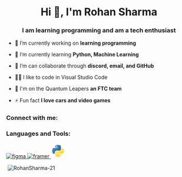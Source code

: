<h1 align="center">Hi 👋, I'm Rohan Sharma</h1>
<h3 align="center">I am learning programming and am a tech enthusiast</h3>

- 🔭 I’m currently working on **learning programming**

- 🌱 I’m currently learning **Python, Machine Learning**

- 👯 I’m can collaborate through **discord, email, and GitHub**
  
- 👨‍💻 I like to code in Visual Studio Code

- 🦾 I'm on the Quantum Leapers **an FTC team**

- ⚡ Fun fact **I love cars and video games**

<h3 align="left">Connect with me:</h3>
<p align="left">
</p>

<h3 align="left">Languages and Tools:</h3>
<p align="left"> <a href="https://www.figma.com/" target="_blank" rel="noreferrer"> <img src="https://www.vectorlogo.zone/logos/figma/figma-icon.svg" alt="figma" width="40" height="40"/> </a> <a href="https://www.framer.com/" target="_blank" rel="noreferrer"> <img src="https://www.vectorlogo.zone/logos/framer/framer-icon.svg" alt="framer" width="40" height="40"/> </a> <a href="https://www.python.org" target="_blank" rel="noreferrer"> <img src="https://raw.githubusercontent.com/devicons/devicon/master/icons/python/python-original.svg" alt="python" width="40" height="40"/> </a> </p>

<p>&nbsp;<img align="center" src="https://github-readme-stats.vercel.app/api?username=rohan213443&show_icons=true&theme=dark&locale=en" alt="RohanSharma-21" /></p>
